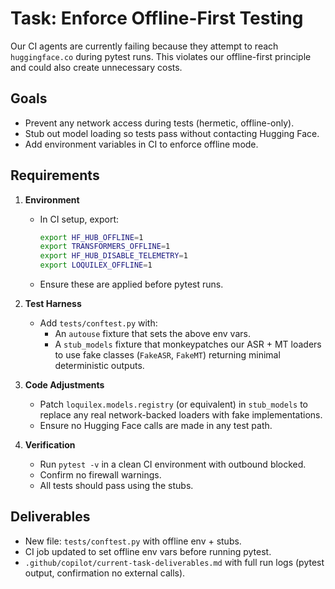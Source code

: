 # Task: Enforce Offline-First Testing

Our CI agents are currently failing because they attempt to reach `huggingface.co` during pytest runs.
This violates our offline-first principle and could also create unnecessary costs.

## Goals
- Prevent any network access during tests (hermetic, offline-only).
- Stub out model loading so tests pass without contacting Hugging Face.
- Add environment variables in CI to enforce offline mode.

## Requirements
1. **Environment**
   - In CI setup, export:
     ```bash
     export HF_HUB_OFFLINE=1
     export TRANSFORMERS_OFFLINE=1
     export HF_HUB_DISABLE_TELEMETRY=1
     export LOQUILEX_OFFLINE=1
     ```
   - Ensure these are applied before pytest runs.

2. **Test Harness**
   - Add `tests/conftest.py` with:
     - An `autouse` fixture that sets the above env vars.
     - A `stub_models` fixture that monkeypatches our ASR + MT loaders to use fake classes (`FakeASR`, `FakeMT`) returning minimal deterministic outputs.

3. **Code Adjustments**
   - Patch `loquilex.models.registry` (or equivalent) in `stub_models` to replace any real network-backed loaders with fake implementations.
   - Ensure no Hugging Face calls are made in any test path.

4. **Verification**
   - Run `pytest -v` in a clean CI environment with outbound blocked.
   - Confirm no firewall warnings.
   - All tests should pass using the stubs.

## Deliverables
- New file: `tests/conftest.py` with offline env + stubs.
- CI job updated to set offline env vars before running pytest.
- `.github/copilot/current-task-deliverables.md` with full run logs (pytest output, confirmation no external calls).
